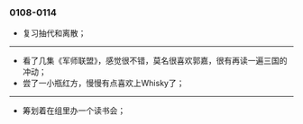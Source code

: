 ### 0108-0114

- 复习抽代和离散；

---

- 看了几集《军师联盟》，感觉很不错，莫名很喜欢郭嘉，很有再读一遍三国的冲动；
- 尝了一小瓶红方，慢慢有点喜欢上Whisky了；


---


- 筹划着在组里办一个读书会；